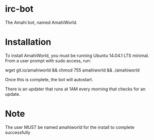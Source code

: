 irc-bot
=======

The Amahi bot, named AmahiWorld.

Installation
============

To install AmahiWorld, you must be running Ubuntu 14.04.1 LTS minimal.
From a user prompt with sudo access, run:

wget git.io/amahiworld && chmod 755 amahiworld && ./amahiworld

Once this is complete, the bot will autostart.

There is an updater that runs at 1AM every morning that checks for an update.

Note
====

The user MUST be named amahiworld for the install to complete successfully